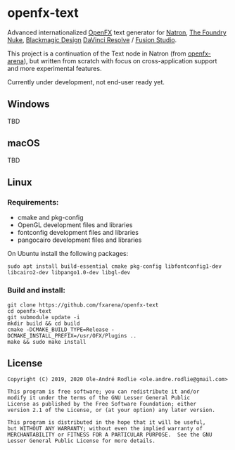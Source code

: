 # openfx-text

Advanced internationalized [OpenFX](http://openeffects.org/) text generator for [Natron](https://natrongithub.github.io/), [The Foundry](https://www.foundry.com/) [Nuke](https://www.foundry.com/products/nuke), [Blackmagic Design](https://blackmagicdesign.com) [DaVinci Resolve](https://www.blackmagicdesign.com/products/davinciresolve) / [Fusion Studio](https://www.blackmagicdesign.com/no/products/fusion).

This project is a continuation of the Text node in Natron (from [openfx-arena](https://github.com/NatronGitHub/openfx-arena)), but written from scratch with focus on cross-application support and more experimental features.

Currently under development, not end-user ready yet.

## Windows

TBD

## macOS

TBD

## Linux

### Requirements:

 * cmake and pkg-config
 * OpenGL development files and libraries
 * fontconfig development files and libraries
 * pangocairo development files and libraries

On Ubuntu install the following packages:

```
sudo apt install build-essential cmake pkg-config libfontconfig1-dev libcairo2-dev libpango1.0-dev libgl-dev
```

### Build and install:

```
git clone https://github.com/fxarena/openfx-text
cd openfx-text
git submodule update -i
mkdir build && cd build
cmake -DCMAKE_BUILD_TYPE=Release -DCMAKE_INSTALL_PREFIX=/usr/OFX/Plugins ..
make && sudo make install
```

## License

```
Copyright (C) 2019, 2020 Ole-André Rodlie <ole.andre.rodlie@gmail.com>

This program is free software; you can redistribute it and/or
modify it under the terms of the GNU Lesser General Public
License as published by the Free Software Foundation; either
version 2.1 of the License, or (at your option) any later version.

This program is distributed in the hope that it will be useful,
but WITHOUT ANY WARRANTY; without even the implied warranty of
MERCHANTABILITY or FITNESS FOR A PARTICULAR PURPOSE.  See the GNU
Lesser General Public License for more details.
```
